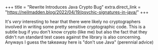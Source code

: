 +++
title = "Rewrite Introduces Java Crypto Bug"
extra.direct_link = "https://neilmadden.blog/2022/04/19/psychic-signatures-in-java/"
+++

It's *very* interesting to hear that there were likely no cryptographers
involved in writing some pretty sensitive cryptographic code. This is a subtle
bug if you don't know crypto (like me) but also the fact that they didn't run
standard test cases against the library is also concerning. Anyways I guess the
takeaway here is "don't use Java" (perennial advice)
